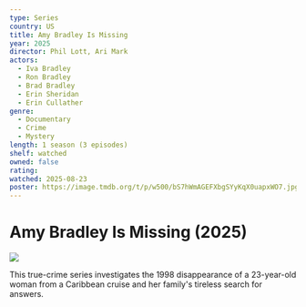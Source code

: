 ```yaml
---
type: Series
country: US
title: Amy Bradley Is Missing
year: 2025
director: Phil Lott, Ari Mark
actors:
  - Iva Bradley
  - Ron Bradley
  - Brad Bradley
  - Erin Sheridan
  - Erin Cullather
genre:
  - Documentary
  - Crime
  - Mystery
length: 1 season (3 episodes)
shelf: watched
owned: false
rating:
watched: 2025-08-23
poster: https://image.tmdb.org/t/p/w500/bS7hWmAGEFXbgSYyKqX0uapxWO7.jpg
---
```


# Amy Bradley Is Missing (2025)

![](https://image.tmdb.org/t/p/w500/bS7hWmAGEFXbgSYyKqX0uapxWO7.jpg)

This true-crime series investigates the 1998 disappearance of a 23-year-old woman from a Caribbean cruise and her family's tireless search for answers.